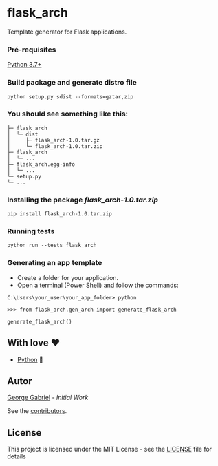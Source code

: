 # flask_arch

Template generator for Flask applications.


### Pré-requisites

[Python 3.7+](https://www.python.org/)

### Build package and generate distro file
```
python setup.py sdist --formats=gztar,zip
```

### You should see something like this:
```
├─ flask_arch
│  └─ dist
│     ├─ flask_arch-1.0.tar.gz
│     └─ flask_arch-1.0.tar.zip
├─ flask_arch
│  └─ ...
├─ flask_arch.egg-info
│  └─ ...
└─ setup.py
└─ ...
```

### Installing the package _flask_arch-1.0.tar.zip_
```
pip install flask_arch-1.0.tar.zip
```

### Running tests
```
python run --tests flask_arch
```

### Generating an app template
 - Create a folder for your application.
 - Open a terminal (Power Shell) and follow the commands:
```
C:\Users\your_user\your_app_folder> python

>>> from flask_arch.gen_arch import generate_flask_arch

generate_flask_arch()
```

## With love ❤️

* [Python](https://www.python.org) 🐍

## Autor

[George Gabriel](https://github.com/Geo-Gabriel) - *Initial Work* 

See the [contributors](https://github.com/Geo-Gabriel/flask_arch/graphs/contributors).

## License

This project is licensed under the MIT License - see the [LICENSE](LICENSE) file for details

